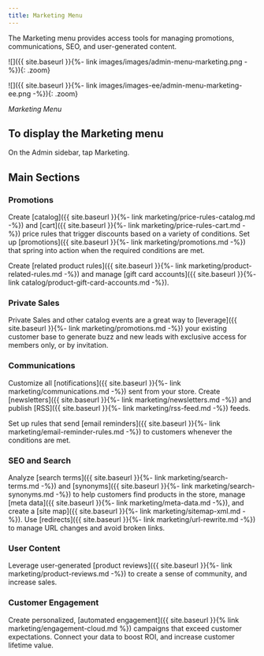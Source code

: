 ```yaml
---
title: Marketing Menu
---
```


The Marketing menu provides access tools for managing promotions, communications, SEO, and user-generated content.

<!--{%- if "Default.CE Only" contains site.edition -%}-->
![]({{ site.baseurl }}{%- link images/images/admin-menu-marketing.png -%}){: .zoom}
<!--{%- endif -%}-->
<!--{%- if "Default.EE-B2B" contains site.edition -%}-->
![]({{ site.baseurl }}{%- link images/images-ee/admin-menu-marketing-ee.png -%}){: .zoom}
<!--{%- endif -%}-->
*Marketing Menu*

## To display the Marketing menu

On the Admin sidebar, tap <span class="btn">Marketing</span>.

## Main Sections

### Promotions

Create [catalog]({{ site.baseurl }}{%- link marketing/price-rules-catalog.md -%}) and [cart]({{ site.baseurl }}{%- link marketing/price-rules-cart.md -%}) price rules that trigger discounts based on a variety of conditions. Set up [promotions]({{ site.baseurl }}{%- link marketing/promotions.md -%}) that spring into action when the required conditions are met.

<!--{%- if "Default.EE-B2B" contains site.edition -%}-->
Create [related product rules]({{ site.baseurl }}{%- link marketing/product-related-rules.md -%}) and manage [gift card accounts]({{ site.baseurl }}{%- link catalog/product-gift-card-accounts.md -%}).

### Private Sales

Private Sales and other catalog events are a great way to [leverage]({{ site.baseurl }}{%- link marketing/promotions.md -%}) your existing customer base to generate buzz and new leads with exclusive access for members only, or by invitation.
<!--{% endif %}-->

### Communications

Customize all [notifications]({{ site.baseurl }}{%- link marketing/communications.md -%}) sent from your store. Create [newsletters]({{ site.baseurl }}{%- link marketing/newsletters.md -%})
and publish [RSS]({{ site.baseurl }}{%- link marketing/rss-feed.md -%}) feeds.

<!--{%- if "Default.EE-B2B" contains site.edition -%}-->
Set up rules that send [email reminders]({{ site.baseurl }}{%- link marketing/email-reminder-rules.md -%}) to customers whenever the conditions are met.

<!--{% endif %}-->
### SEO and Search

Analyze [search terms]({{ site.baseurl }}{%- link marketing/search-terms.md -%}) and [synonyms]({{ site.baseurl }}{%- link marketing/search-synonyms.md -%}) to help customers find products in the store, manage [meta data]({{ site.baseurl }}{%- link marketing/meta-data.md -%}), and create a [site map]({{ site.baseurl }}{%- link marketing/sitemap-xml.md -%}). Use [redirects]({{ site.baseurl }}{%- link marketing/url-rewrite.md -%}) to manage URL changes and avoid broken links.

### User Content

Leverage user-generated [product reviews]({{ site.baseurl }}{%- link marketing/product-reviews.md -%}) to create a sense of community, and increase sales.

### Customer Engagement

Create personalized, [automated engagement]({{ site.baseurl }}{% link marketing/engagement-cloud.md %}) campaigns that exceed customer expectations. Connect your data to boost ROI, and increase customer lifetime value.
